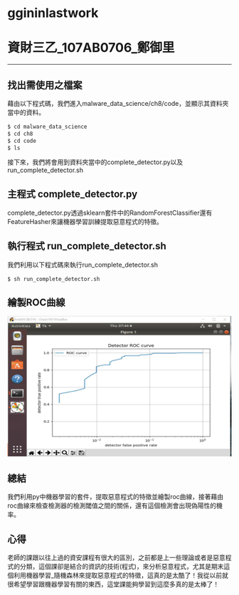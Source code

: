 # ggininlastwork
# 資財三乙_107AB0706_鄭御里
---
## 找出需使用之檔案
藉由以下程式碼，我們進入malware_data_science/ch8/code，並顯示其資料夾當中的資料。
```
$ cd malware_data_science
$ cd ch8
$ cd code
$ ls
```
接下來，我們將會用到資料夾當中的complete_detector.py以及run_complete_detector.sh
## 主程式 complete_detector.py
complete_detector.py透過sklearn套件中的RandomForestClassifier還有FeatureHasher來讓機器學習訓練提取惡意程式的特徵。
## 執行程式 run_complete_detector.sh
我們利用以下程式碼來執行run_complete_detector.sh
```
$ sh run_complete_detector.sh
```
## 繪製ROC曲線
![](https://github.com/ggininboy/ggininlastwork/blob/main/ROC.jpg?raw=true)
## 總結
我們利用py中機器學習的套件，提取惡意程式的特徵並繪製roc曲線，接著藉由roc曲線來檢查檢測器的檢測閾值之間的關係，還有這個檢測會出現偽陽性的機率。
## 心得
老師的課跟以往上過的資安課程有很大的區別，之前都是上一些理論或者是惡意程式的分類，這個課卻是結合的資訊的技術(程式)，來分析惡意程式，尤其是期末這個利用機器學習_隨機森林來提取惡意程式的特徵，這真的是太酷了！我從以前就很希望學習跟機器學習有關的東西，這堂課能夠學習到這麼多真的是太棒了！
